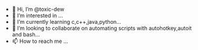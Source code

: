 - 👋 Hi, I’m @toxic-dew
- 👀 I’m interested in ...
- 🌱 I’m currently learning c,c++,java,python...
- 💞️ I’m looking to collaborate on automating scripts with autohotkey,autoit and bash...
- 📫 How to reach me ...

<!---
toxic-dew/toxic-dew is a ✨ special ✨ repository because its `README.md` (this file) appears on your GitHub profile.
You can click the Preview link to take a look at your changes.
--->
